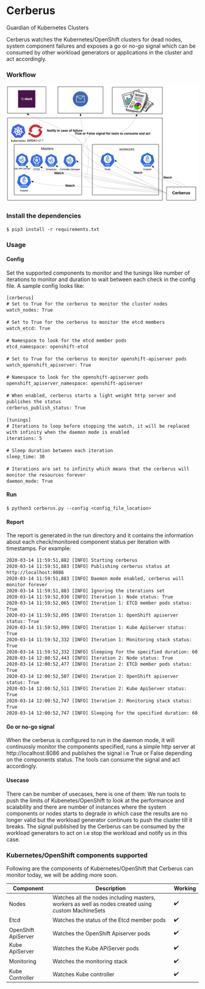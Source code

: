 # Cerberus
Guardian of Kubernetes Clusters

Cerberus watches the Kubernetes/OpenShift clusters for dead nodes, system component failures and exposes a go or no-go signal which can be consumed by other workload generators or applications in the cluster and act accordingly.

### Workflow
![Cerberus workflow](media/cerberus-workflow.png)

### Install the dependencies
```
$ pip3 install -r requirements.txt
```

### Usage

#### Config
Set the supported components to monitor and the tunings like number of iterations to monitor and duration to wait between each check in the config file. A sample config looks like:

```
[cerberus]
# Set to True for the cerberus to monitor the cluster nodes
watch_nodes: True

# Set to True for the cerberus to monitor the etcd members
watch_etcd: True

# Namespace to look for the etcd member pods
etcd_namespace: openshift-etcd

# Set to True for the cerberus to monitor openshift-apiserver pods
watch_openshift_apiserver: True

# Namespace to look for the openshift-apiserver pods
openshift_apiserver_namespace: openshift-apiserver

# When enabled, cerberus starts a light weight http server and publishes the status
cerberus_publish_status: True

[tunings]
# Iterations to loop before stopping the watch, it will be replaced with infinity when the daemon mode is enabled
iterations: 5

# Sleep duration between each iteration
sleep_time: 30

# Iterations are set to infinity which means that the cerberus will monitor the resources forever
daemon_mode: True

```

#### Run
```
$ python3 cerberus.py --config <config_file_location>
```

#### Report
The report is generated in the run directory and it contains the information about each check/monitored component status per iteration with timestamps. For example:
```
2020-03-14 11:59:51,882 [INFO] Starting cerberus
2020-03-14 11:59:51,883 [INFO] Publishing cerberus status at http://localhost:8086
2020-03-14 11:59:51,883 [INFO] Daemon mode enabled, cerberus will monitor forever
2020-03-14 11:59:51,883 [INFO] Ignoring the iterations set
2020-03-14 11:59:52,030 [INFO] Iteration 1: Node status: True
2020-03-14 11:59:52,065 [INFO] Iteration 1: ETCD member pods status: True
2020-03-14 11:59:52,095 [INFO] Iteration 1: OpenShift apiserver status: True
2020-03-14 11:59:52,099 [INFO] Iteration 1: Kube ApiServer status: True
2020-03-14 11:59:52,332 [INFO] Iteration 1: Monitoring stack status: True
2020-03-14 11:59:52,332 [INFO] Sleeping for the specified duration: 60
2020-03-14 12:00:52,443 [INFO] Iteration 2: Node status: True
2020-03-14 12:00:52,477 [INFO] Iteration 2: ETCD member pods status: True
2020-03-14 12:00:52,507 [INFO] Iteration 2: OpenShift apiserver status: True
2020-03-14 12:00:52,511 [INFO] Iteration 2: Kube ApiServer status: True
2020-03-14 12:00:52,747 [INFO] Iteration 2: Monitoring stack status: True
2020-03-14 12:00:52,747 [INFO] Sleeping for the specified duration: 60
```

#### Go or no-go signal
When the cerberus is configured to run in the daemon mode, it will continuosly monitor the components specified, runs a simple http server at http://localhost:8086 and publishes the signal i.e True or False depending on the components status. The tools can consume the signal and act accordingly. 

#### Usecase
There can be number of usecases, here is one of them:
We run tools to push the limits of Kubenetes/OpenShift to look at the performance and scalability and there are number of instances where the system components or nodes starts to degrade in which case the results are no longer valid but the workload generator continues to push the cluster till it breaks. The signal published by the Cerberus can be consumed by the workload generators to act on i.e stop the workload and notify us in this case.

### Kubernetes/OpenShift components supported
Following are the components of Kubernetes/OpenShift that Cerberus can monitor today, we will be adding more soon.

Component                | Description                                                                                        | Working
------------------------ | ---------------------------------------------------------------------------------------------------| ------------------------- |
Nodes                    | Watches all the nodes including masters, workers as well as nodes created using custom MachineSets | :heavy_check_mark:        |
Etcd                     | Watches the status of the Etcd member pods                                                         | :heavy_check_mark:        |
OpenShift ApiServer      | Watches the OpenShift Apiserver pods                                                               | :heavy_check_mark:        |
Kube ApiServer           | Watches the Kube APiServer pods                                                                    | :heavy_check_mark:        |
Monitoring               | Watches the monitoring stack                                                                       | :heavy_check_mark:        |
Kube Controller          | Watches Kube controller                                                                            | :heavy_check_mark:        |
